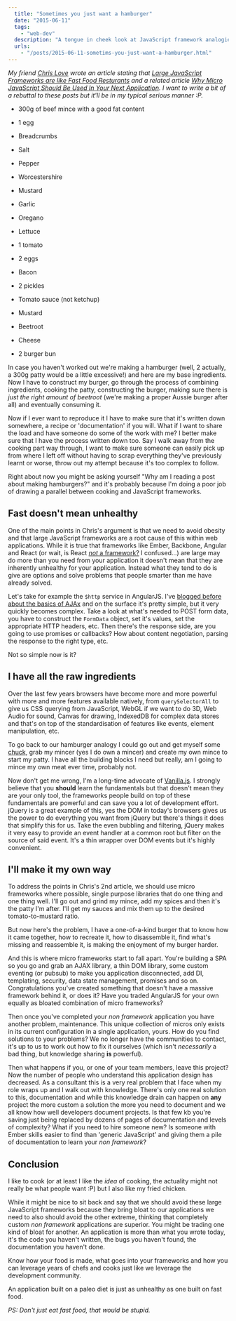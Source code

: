 ```yaml
---
  title: "Sometimes you just want a hamburger"
  date: "2015-06-11"
  tags: 
    - "web-dev"
  description: "A tongue in cheek look at JavaScript framework analogies."
  urls: 
    - "/posts/2015-06-11-sometims-you-just-want-a-hamburger.html"
---
```


_My friend [Chris Love](http://twitter.com/chrislove) wrote an article stating that [Large JavaScript Frameworks are like Fast Food Resturants](http://love2dev.com/#!article/Large-JavaScript-Frameworks-Are-Like-Fast-Food-Restaurants) and a related article [Why Micro JavaScript Should Be Used In Your Next Application](http://www.codemag.com/Article/1501101). I want to write a bit of a rebuttal to these posts but it'll be in my typical serious manner :P._

* 300g of beef mince with a good fat content
* 1 egg
* Breadcrumbs
* Salt
* Pepper
* Worcestershire
* Mustard
* Garlic
* Oregano

* Lettuce
* 1 tomato
* 2 eggs
* Bacon
* 2 pickles
* Tomato sauce (not ketchup)
* Mustard
* Beetroot
* Cheese
* 2 burger bun

In case you haven't worked out we're making a hamburger (well, 2 actually, a 300g patty would be a little excessive!) and here are my base ingredients. Now I have to construct my burger, go through the process of combining ingredients, cooking the patty, constructing the burger, making sure there is _just the right amount of beetroot_ (we're making a proper Aussie burger after all) and eventually consuming it.

Now if I ever want to reproduce it I have to make sure that it's written down somewhere, a recipe or 'documentation' if you will. What if I want to share the load and have someone do some of the work with me? I better make sure that I have the process written down too. Say I walk away from the cooking part way through, I want to make sure someone can easily pick up from where I left off without having to scrap everything they've previously learnt or worse, throw out my attempt because it's too complex to follow.

Right about now you might be asking yourself "Why am I reading a post about making hamburgers?" and it's probably because I'm doing a poor job of drawing a parallel between cooking and JavaScript frameworks.

## Fast doesn't mean unhealthy

One of the main points in Chris's argument is that we need to avoid obesity and that large JavaScript frameworks are a root cause of this within web applications. While it is true that frameworks like Ember, Backbone, Angular and React (or wait, is React [_not_ a framework?](https://news.ycombinator.com/item?id=8792974) I confused...) are large may do more than you need from your application it doesn't mean that they are inherently unhealthy for your application. Instead what they tend to do is give are options and solve problems that people smarter than me have already solved.

Let's take for example the `$http` service in AngularJS. I've [blogged before about the basics of AJAx](/posts/2013-08-02-ajax-without-jquery.html) and on the surface it's pretty simple, but it very quickly becomes complex. Take a look at what's needed to POST form data, you have to construct the `FormData` object, set it's values, set the appropriate HTTP headers, etc. Then there's the response side, are you going to use promises or callbacks? How about content negotiation, parsing the response to the right type, etc.

Not so simple now is it?

## I have all the raw ingredients

Over the last few years browsers have become more and more powerful with more and more features available natively, from `querySelectorAll` to give us CSS querying from JavaScript, WebGL if we want to do 3D, Web Audio for sound, Canvas for drawing, IndexedDB for complex data stores and that's on top of the standardisation of features like events, element manipulation, etc.

To go back to our hamburger analogy I could go out and get myself some [chuck](http://en.wikipedia.org/wiki/Chuck_steak), grab my mincer (yes I do own a mincer) and create my own mince to start my patty. I have all the building blocks I need but really, am I going to mince my own meat ever time, probably not.

Now don't get me wrong, I'm a long-time advocate of [Vanilla.js](http://vanilla-js.com/). I strongly believe that you **should** learn the fundamentals but that doesn't mean they are your only tool, the frameworks people build on top of these fundamentals are powerful and can save you a lot of development effort. jQuery is a great example of this, yes the DOM in today's browsers gives us the power to do everything you want from jQuery but there's things it does that simplify this for us. Take the even bubbling and filtering, jQuery makes it very easy to provide an event handler at a common root but filter on the source of said event. It's a thin wrapper over DOM events but it's highly convenient.

## I'll make it my own way

To address the points in Chris's 2nd article, we should use micro frameworks where possible, single purpose libraries that do one thing and one thing well. I'll go out and grind my mince, add my spices and then it's the patty I'm after. I'll get my sauces and mix them up to the desired tomato-to-mustard ratio.

But now here's the problem, I have a one-of-a-kind burger that to know how it came together, how to recreate it, how to disassemble it, find what's missing and reassemble it, is making the enjoyment of my burger harder.

And this is where micro frameworks start to fall apart. You're building a SPA so you go and grab an AJAX library, a thin DOM library, some custom eventing (or pubsub) to make you application disconnected, add DI, templating, security, data state management, promises and so on. Congratulations you've created something that doesn't have a massive framework behind it, or does it? Have you traded AngularJS for your own equally as bloated combination of micro frameworks?

Then once you've completed your _non framework_ application you have another problem, maintenance. This unique collection of micros only exists in its current configuration in a single application, yours. How do you find solutions to your problems? We no longer have the communities to contact, it's up to us to work out how to fix it ourselves (which isn't _necessarily_ a bad thing, but knowledge sharing **is** powerful).

Then what happens if you, or one of your team members, leave this project? Now the number of people who understand this application design has decreased. As a consultant this is a very real problem that I face when my role wraps up and I walk out with knowledge. There's only one real solution to this, documentation and while this knowledge drain can happen on **any** project the more custom a solution the more you need to document and we all know how well developers document projects. Is that few kb you're saving just being replaced by dozens of pages of documentation and levels of complexity? What if you need to hire someone new? Is someone with Ember skills easier to find than 'generic JavaScript' and giving them a pile of documentation to learn your _non framework_?

## Conclusion

I like to cook (or at least I like the _idea_ of cooking, the actuality might not really be what people want :P) but I also like my fried chicken.

While it might be nice to sit back and say that we should avoid these large JavaScript frameworks because they bring bloat to our applications we need to also should avoid the other extreme, thinking that completely custom _non framework_ applications are superior. You might be trading one kind of bloat for another. An application is more than what you wrote today, it's the code you haven't written, the bugs you haven't found, the documentation you haven't done.

Know how your food is made, what goes into your frameworks and how you can leverage years of chefs and cooks just like we leverage the development community.

An application built on a paleo diet is just as unhealthy as one built on fast food.

_PS: Don't just eat fast food, that would be stupid._
